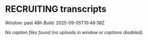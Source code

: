 # RECRUITING transcripts
_Window:_ past 48h
_Build:_ 2025-09-05T10:48:38Z

_No caption files found (no uploads in window or captions disabled)._ 
